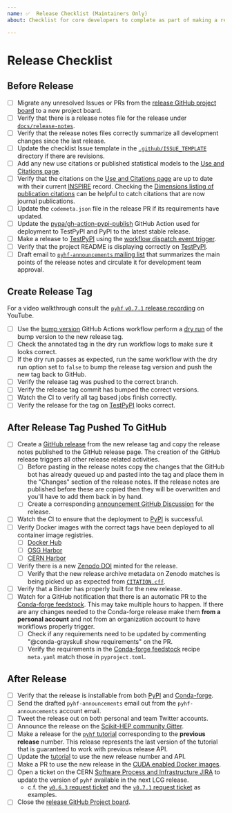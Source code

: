 ```yaml
---
name: ✅  Release Checklist (Maintainers Only)
about: Checklist for core developers to complete as part of making a release

---
```

# Release Checklist

## Before Release

* [ ] Migrate any unresolved Issues or PRs from the [release GitHub project board](https://github.com/scikit-hep/pyhf/projects/) to a new project board.
* [ ] Verify that there is a release notes file for the release under [``docs/release-notes``](https://github.com/scikit-hep/pyhf/tree/main/docs/release-notes).
* [ ] Verify that the release notes files correctly summarize all development changes since the last release.
* [ ] Update the checklist Issue template in the [``.github/ISSUE_TEMPLATE``](https://github.com/scikit-hep/pyhf/tree/main/.github/ISSUE_TEMPLATE) directory if there are revisions.
* [ ] Add any new use citations or published statistical models to the [Use and Citations page][citations_page].
* [ ] Verify that the citations on the [Use and Citations page][citations_page] are up to date with their current [INSPIRE](https://inspirehep.net/) record. Checking the [Dimensions listing of publication citations](https://app.dimensions.ai/discover/publication?or_subset_publication_citations=pub.1135154020) can be helpful to catch citations that are now journal publications.
* [ ] Update the ``codemeta.json`` file in the release PR if its requirements have updated.
* [ ] Update the [pypa/gh-action-pypi-publish](https://github.com/pypa/gh-action-pypi-publish) GitHub Action used for deployment to TestPyPI and PyPI to the latest stable release.
* [ ] Make a release to [TestPyPI][TestPyPI_pyhf] using the [workflow dispatch event trigger](https://github.com/scikit-hep/pyhf/actions/workflows/publish-package.yml).
* [ ] Verify that the project README is displaying correctly on [TestPyPI][TestPyPI_pyhf].
* [ ] Draft email to [``pyhf-announcements`` mailing list](https://groups.google.com/group/pyhf-announcements/subscribe) that summarizes the main points of the release notes and circulate it for development team approval.

[TestPyPI_pyhf]: https://test.pypi.org/project/pyhf/
[citations_page]: https://scikit-hep.org/pyhf/citations.html

## Create Release Tag

For a video walkthrough consult the [``pyhf`` ``v0.7.1`` release recording](https://youtu.be/ZV20tr3EpTw) on YouTube.

* [ ] Use the [bump version](https://github.com/scikit-hep/pyhf/actions/workflows/bump-version.yml) GitHub Actions workflow perform a [dry run](https://scikit-hep.org/pyhf/development.html#release-tags) of the bump version to the new release tag.
* [ ] Check the annotated tag in the dry run workflow logs to make sure it looks correct.
* [ ] If the dry run passes as expected, run the same workflow with the dry run option set to ``false`` to bump the release tag version and push the new tag back to GitHub.
* [ ] Verify the release tag was pushed to the correct branch.
* [ ] Verify the release tag commit has bumped the correct versions.
* [ ] Watch the CI to verify all tag based jobs finish correctly.
* [ ] Verify the release for the tag on [TestPyPI][TestPyPI_pyhf] looks correct.

## After Release Tag Pushed To GitHub

* [ ] Create a [GitHub release](https://github.com/scikit-hep/pyhf/releases) from the new release tag and copy the release notes published to the GitHub release page. The creation of the GitHub release triggers all other release related activities.
   - [ ] Before pasting in the release notes copy the changes that the GitHub bot has already queued up and pasted into the tag and place them in the "Changes" section of the release notes. If the release notes are published before these are copied then they will be overwritten and you'll have to add them back in by hand.
   - [ ] Create a corresponding [announcement GitHub Discussion](https://github.com/scikit-hep/pyhf/discussions/categories/announcements) for the release.
* [ ] Watch the CI to ensure that the deployment to [PyPI](https://pypi.org/project/pyhf/) is successful.
* [ ] Verify Docker images with the correct tags have been deployed to all container image registries.
   - [ ] [Docker Hub](https://hub.docker.com/r/pyhf/pyhf/tags)
   - [ ] [OSG Harbor](https://hub.opensciencegrid.org/harbor/projects/866/repositories/pyhf/)
   - [ ] [CERN Harbor](https://registry.cern.ch/harbor/projects/3550/repositories/pyhf/artifacts-tab)
* [ ] Verify there is a new [Zenodo DOI](https://doi.org/10.5281/zenodo.1169739) minted for the release.
   - [ ] Verify that the new release archive metadata on Zenodo matches is being picked up as expected from [`CITATION.cff`](https://github.com/scikit-hep/pyhf/blob/main/CITATION.cff).
* [ ] Verify that a Binder has properly built for the new release.
* [ ] Watch for a GitHub notification that there is an automatic PR to the [Conda-forge feedstock](https://github.com/conda-forge/pyhf-feedstock). This may take multiple hours to happen. If there are any changes needed to the Conda-forge release make them **from a personal account** and not from an organization account to have workflows properly trigger.
   - [ ] Check if any requirements need to be updated by commenting "@conda-grayskull show requirements" on the PR.
   - [ ] Verify the requirements in the [Conda-forge feedstock](https://github.com/conda-forge/pyhf-feedstock) recipe `meta.yaml` match those in `pyproject.toml`.

## After Release

* [ ] Verify that the release is installable from both [PyPI](https://pypi.org/project/pyhf/) and [Conda-forge](https://github.com/conda-forge/pyhf-feedstock).
* [ ] Send the drafted ``pyhf-announcements`` email out from the ``pyhf-announcements`` account email.
* [ ] Tweet the release out on both personal and team Twitter accounts.
* [ ] Announce the release on the [Scikit-HEP community Gitter](https://gitter.im/Scikit-HEP/community).
* [ ] Make a release for the [`pyhf` tutorial](https://github.com/pyhf/pyhf-tutorial/releases) corresponding to the **previous release** number. This release represents the last version of the tutorial that is guaranteed to work with previous release API.
* [ ] Update the [tutorial](https://github.com/pyhf/pyhf-tutorial) to use the new release number and API.
* [ ] Make a PR to use the new release in the [CUDA enabled Docker images](https://github.com/pyhf/cuda-images).
* [ ] Open a ticket on the CERN [Software Process and Infrastructure JIRA](https://sft.its.cern.ch/jira/browse/SPI) to update the version of `pyhf` available in the next LCG release.
   - c.f. the [`v0.6.3` request ticket](https://sft.its.cern.ch/jira/browse/SPI-2086) and the [`v0.7.1` request ticket](https://sft.its.cern.ch/jira/browse/SPI-2333) as examples.
* [ ] Close the [release GitHub Project board](https://github.com/scikit-hep/pyhf/projects/).
